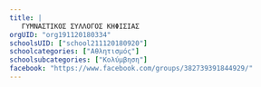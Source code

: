 ```yaml
---
title: |
   ΓΥΜΝΑΣΤΙΚΟΣ ΣΥΛΛΟΓΟΣ ΚΗΦΙΣΙΑΣ 
orgUID: "org191120180334"
schoolsUID: ["school211120180920"]
schoolcategories: ["Αθλητισμός"]
schoolsubcategories: ["Κολύμβηση"]
facebook: "https://www.facebook.com/groups/382739391844929/"
---
```


